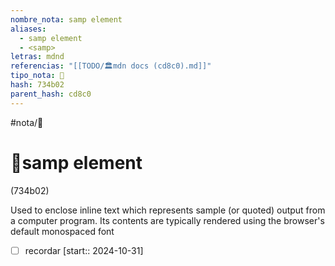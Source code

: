 ```yaml
---
nombre_nota: samp element
aliases:
  - samp element
  - <samp>
letras: mdnd
referencias: "[[TODO/🏛️mdn docs (cd8c0).md]]"
tipo_nota: 📑
hash: 734b02
parent_hash: cd8c0
---
```


#nota/📑

# 📑samp element
<div class="hash">(734b02)</div>


Used to enclose inline text which represents sample (or quoted) output from a computer program. Its contents are typically rendered using the browser's default monospaced font

- [ ] recordar  [start:: 2024-10-31]
